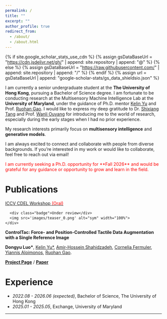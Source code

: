 ```yaml
---
permalink: /
title: ""
excerpt: ""
author_profile: true
redirect_from: 
  - /about/
  - /about.html
---
```


{% if site.google_scholar_stats_use_cdn %}
{% assign gsDataBaseUrl = "https://cdn.jsdelivr.net/gh/" | append: site.repository | append: "@" %}
{% else %}
{% assign gsDataBaseUrl = "https://raw.githubusercontent.com/" | append: site.repository | append: "/" %}
{% endif %}
{% assign url = gsDataBaseUrl | append: "google-scholar-stats/gs_data_shieldsio.json" %}

<span class='anchor' id='about-me'></span>

I am currently a senior undergraduate student at the **The University of Hong Kong**, pursuing a Bachelor of Science degree. I am fortunate to be conducting research at the Multisensory Machine Intelligence Lab at the **University of Maryland**, under the guidance of Ph.D. mentor [Kelin Yu](https://colinyu1.github.io/) and Prof. [Ruohan Gao](https://ruohangao.github.io/). I would like to express my deep gratitude to Dr. [Shixiang Tang](https://tangshixiang.github.io/) and Prof. [Wanli Ouyang](https://wlouyang.github.io/) for introducing me to the world of research, especially during the early stages when I had no prior experience.

My research interests primarily focus on **multisensory intelligence** and **generative models**.

I am always excited to connect and collaborate with people from diverse backgrounds. If you’re interested in my work or would like to collaborate, feel free to reach out via email!

<span style="color: red;">
I am currently seeking a Ph.D. opportunity for **Fall 2026** and would be grateful for any guidance or opportunity to grow and learn in the field.
</span>



 
<span class="anchor" id="publications"></span>
# Publications 

<div class='paper-box'>
  <div class='paper-box-image'>
    <div>
      <a class="badge" href="https://curateddata.github.io/" target="_blank" rel="noopener noreferrer">
        ICCV CDEL Workshop <span style="color:red;">(Oral)</span>
      </a>

      <div class="badge">Under review</div>
      <img src='images/teaser_0.png' alt="sym" width="100%">
    </div>
  </div>
<div class='paper-box-text' markdown="1">

**ControlTac: Force- and Position-Controlled Tactile Data Augmentation with a Single Reference Image**

**Dongyu Luo<strong>*</strong>**, [Kelin Yu*](https://colinyu1.github.io/), [Amir-Hossein Shahidzadeh](https://amirshahid.github.io/), [Cornelia Fermuler](https://users.umiacs.umd.edu/~fermulcm/), [Yiannis Aloimonos](https://robotics.umd.edu/clark/faculty/350/Yiannis-Aloimonos), [Ruohan Gao](https://ruohangao.github.io/).

[**Project Page**](https://dongyuluo.github.io/controltac/) <strong><span class='show_paper_citations' data='DhtAFkwAAAAJ:ALROH1vI_8AC'></span></strong>
/
[**Paper**](https://arxiv.org/pdf/2505.20498)

</div>
</div>

<span class="anchor" id="experience"></span>
# Experience
- *2022.08 - 2026.06 (expected)*, Bachelor of Science, The University of Hong Kong
- *2025.01 - 2025.05*, Exchange, University of Maryland


 ---
 
<div style="text-align: center; margin-top: -4.5em; transform: scale(0.5); transform-origin: center;">
  <script type='text/javascript' id='clustrmaps' src='//cdn.clustrmaps.com/map_v2.js?cl=ffffff&w=a&t=n&d=2UxH5y46PqDxZdzjQLYQ-SsZY-4WIBZMvKC7tmJ1H1w&co=050505&cmo=9abedd&cmn=f48b99'></script>
</div>





















